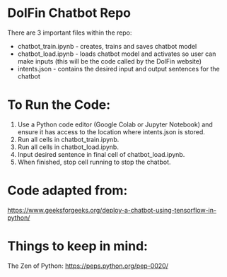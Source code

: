 # DolFin Chatbot Repo

There are 3 important files within the repo:
- chatbot_train.ipynb - creates, trains and saves chatbot model
- chatbot_load.ipynb - loads chatbot model and activates so user can make inputs (this will be the code called by the DolFin website)
- intents.json - contains the desired input and output sentences for the chatbot

# To Run the Code:
1. Use a Python code editor (Google Colab or Jupyter Notebook) and ensure it has access to the location where intents.json is stored.
2. Run all cells in chatbot_train.ipynb.
3. Run all cells in chatbot_load.ipynb.
4. Input desired sentence in final cell of chatbot_load.ipynb.
5. When finished, stop cell running to stop the chatbot.

# Code adapted from:
https://www.geeksforgeeks.org/deploy-a-chatbot-using-tensorflow-in-python/

# Things to keep in mind:
The Zen of Python: https://peps.python.org/pep-0020/
